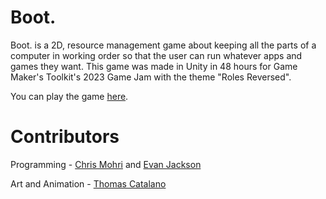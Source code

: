 # Boot.
 
Boot. is a 2D, resource management game about keeping all the parts of a computer in working order so that the user can run whatever apps and games they want. This game was made in Unity in 48 hours for Game Maker's Toolkit's 2023 Game Jam with the theme "Roles Reversed". 

You can play the game [here](https://tomcat45.itch.io/boot).

# Contributors

Programming - [Chris Mohri](https://github.com/chris-mohri) and [Evan Jackson](https://github.com/ejackson13)

Art and Animation - [Thomas Catalano](https://www.linkedin.com/in/tomcat-anim/)
